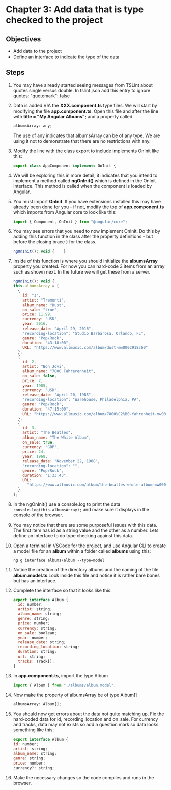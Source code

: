 # Chapter 3: Add data that is type checked to the project

## Objectives

- Add data to the project
- Define an interface to indicate the type of the data

## Steps

1. You may have already started seeing messages from TSLint about quotes single versus double. In tslint.json add this entry to ignore quotes: "quotemark": false

1. Data is added VIA the **XXX.component.ts** type files. We will start by modifying the file **app.component.ts**. Open this file and after the line with **title = "My Angular Albums";**
   and a property called

   ```javascript
   albumsArray: any;
   ```

   The use of any indicates that albumsArray can be of any type. We are using it not to demonstrate that there are no restrictions with any.

1. Modify the line with the class export to include implements OnInit like this:

   ```javascript
   export class AppComponent implements OnInit {
   ```

1. We will be exploring this in more detail, it indicates that you intend to implement a method called **ngOnInit()** which is defined in the OnInit interface. This method is called when the component is loaded by Angular.

1. You must import **OnInit**. If you have extensions installed this may have already been done for you - if not, modify the top of **app.component.ts** which imports from Angular core to look like this:

   ```javascript
   import { Component, OnInit } from "@angular/core";
   ```

1. You may see errors that you need to now implement OnInit. Do this by adding this function in the class after the property definitions - but before the closing brace } for the class.

   ```javascript
   ngOnInit(): void {    }
   ```

1. Inside of this function is where you should initialize the **albumsArray** property you created. For now you can hard-code 3 items from an array such as shown next. In the future we will get these from a server.

   ```javascript
   ngOnInit(): void {
   this.albumsArray = [
     {
       id: "1",
       artist: "Tremonti",
       album_name: "Dust",
       on_sale: "true",
       price: 11.99,
       currency: "USD",
       year: 2016,
       release_date: "April 29, 2016",
       "recording-location": "Studio Barbarosa, Orlando, FL",
       genre: "Pop/Rock",
       duration: "43:18:00",
       URL: "https://www.allmusic.com/album/dust-mw0002918360"
     },
     {
       id: 2,
       artist: "Bon Jovi",
       album_name: "7800 Fahrerenheit",
       on_sale: false,
       price: 7,
       year: 1985,
       currency: "USD",
       release_date: "April 20, 1985",
       "recording-location": "Warehouse, Philadelphia, PA",
       genre: "Pop/Rock",
       duration: "47:15:00",
       URL: "https://www.allmusic.com/album/7800%C2%B0-fahrenheit-mw0000189199"
     },
     {
       id: 3,
       artist: "The Beatles",
       album_name: "The White Album",
       on_sale: true,
       currency: "GBP",
       price: 24,
       year: 1968,
       release_date: "November 22, 1968",
       "recording-location": "",
       genre: "Pop/Rock",
       duration: "1:33:43",
       URL:
         "https://www.allmusic.com/album/the-beatles-white-album-mw0000418113"
     }
   ];
   ```

1. In the ngOnInit() use a console.log to print the data `console.log(this.albumsArray);` and make sure it displays in the console of the browser.

1. You may notice that there are some purposeful issues with this data. The first item has id as a string value and the other as a number. Lets define an interface to do type checking against this data.

1. Open a terminal in VSCode for the project, and use Angular CLI to create a model file for an **album** within a folder called **albums** using this:

   ```
   ng g interface albums\album --type=model
   ```

1. Notice the creation of the directory albums and the naming of the file **album.model.ts**.Look inside this file and notice it is rather bare bones but has an interface.

1. Complete the interface so that it looks like this:

   ```javascript
   export interface Album {
     id: number;
     artist: string;
     album_name: string;
     genre: string;
     price: number;
     currency: string;
     on_sale: boolean;
     year: number;
     release_date: string;
     recording_location: string;
     duration: string;
     url: string;
     tracks: Track[];
   }
   ```

1. In **app.component.ts**, import the type Album

   ```javascript
   import { Album } from "./albums/album.model";
   ```

1. Now make the property of albumsArray be of type Album[]

   ```javascript
   albumsArray: Album[];
   ```

1. You should now get errors about the data not quite matching up. Fix the hard-coded data for id, recording_location and on_sale. For currency and tracks, data may not exists so add a question mark so data looks something like this:

   ```javascript
   export interface Album {
   id: number;
   artist: string;
   album_name: string;
   genre: string;
   price: number;
   currency?: string;
   ```

1. Make the necessary changes so the code compiles and runs in the browser.
